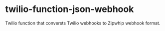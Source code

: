 # twilio-function-json-webhook

Twilio function that conversts Twilio webhooks to Zipwhip webhook format.
